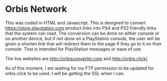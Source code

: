 # Orbis Network

This was coded in HTML and Javascript.
This is designed to convert https://store.playstation.com product links into PS4 and PS3 friendly links that the system can read.
The conversion can be done on either console or on another device, but if not done on a PlayStatino console, the user will be given a shorten link that will
redirect them to the page if they go to it on their console. That is intended for PlayStation messages or ease of use. 

The live websites are
http://orbisconverter.com and http://orbis.click/

As of this moment, I am waiting for my FTP permission to be updated for orbis.click to be used. 
I will be getting the SSL when I can.
